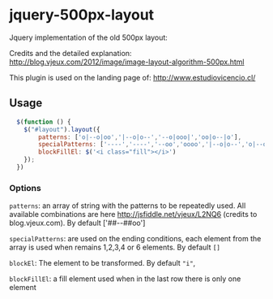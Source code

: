 jquery-500px-layout
===================

Jquery implementation of the old 500px layout:

Credits and the detailed explanation:
http://blog.vjeux.com/2012/image/image-layout-algorithm-500px.html

This plugin is used on the landing page of:
http://www.estudiovicencio.cl/

## Usage

```javascript
  $(function () {
    $("#layout").layout({
        patterns: ['o|--o|oo','|--o|o--','--o|ooo|','oo|o--|o'],
        specialPatterns: ['----','----','--oo','oooo','|--o|o--','o|--o|oo'],
        blockFillEl: $('<i class="fill"></i>')
    });
  })
```
### Options

`patterns`: an array of string with the patterns to be repeatedly used. All available combinations are here http://jsfiddle.net/vjeux/L2NQ6 (credits to blog.vjeux.com). By default ['##--##oo']

`specialPatterns`: are used on the ending conditions, each element from the array is used when remains 1,2,3,4 or 6 elements. By default `[]`

`blockEl`: The element to be transformed. By default `"i"`,

`blockFillEl`: a fill element used when in the last row there is only one element

